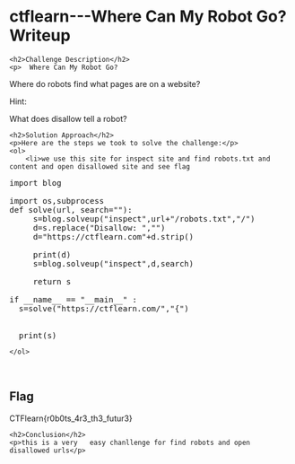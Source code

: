<title>ctflearn---Where Can My Robot Go? Writeup </title>
 

<!DOCTYPE html>
<html>
 
<body>
    <h1>ctflearn---Where Can My Robot Go? Writeup </h1>

    <h2>Challenge Description</h2>
    <p>  Where Can My Robot Go?

Where do robots find what pages are on a website?

Hint:

What does disallow tell a robot?
</p>

    <h2>Solution Approach</h2>
    <p>Here are the steps we took to solve the challenge:</p>
    <ol> 
        <li>we use this site for inspect site and find robots.txt and content and open disallowed site and see flag

<pre>
import blog

import os,subprocess
def solve(url, search=""):
     s=blog.solveup("inspect",url+"/robots.txt","/")
     d=s.replace("Disallow: ","")
     d="https://ctflearn.com"+d.strip()
     
     print(d)
     s=blog.solveup("inspect",d,search)
    
     return s

if __name__ == "__main__" :
  s=solve("https://ctflearn.com/","{")
  
  
  print(s)
</pre>
    </ol>
<br>
    <h2>Flag</h2>
    <p class="flag">CTFlearn{r0b0ts_4r3_th3_futur3}
</p>

    <h2>Conclusion</h2>
    <p>this is a very   easy chanllenge for find robots and open disallowed urls</p>

</body>
</html>
